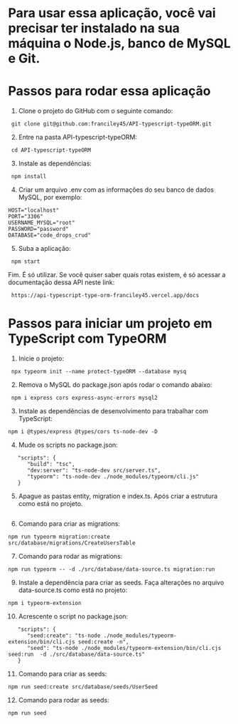 #  Para usar essa aplicação, você vai precisar ter instalado na sua máquina o Node.js, banco de MySQL e Git.
# Passos para rodar essa aplicação

1. Clone o projeto do GitHub com o seguinte comando:
```
 git clone git@github.com:franciley45/API-typescript-typeORM.git 
```
2. Entre na pasta API-typescript-typeORM:
```
 cd API-typescript-typeORM
```
3. Instale as dependências:
```
 npm install
```
4. Criar um arquivo .env com as informações do seu banco de dados MySQL, por exemplo:
```
HOST="localhost"
PORT="3306"
USERNAME_MYSQL="root"
PASSWORD="password"
DATABASE="code_drops_crud"
```
5. Suba a aplicação:
```
 npm start
```
Fim. É só utilizar. Se você quiser saber quais rotas existem, é só acessar a documentação dessa API neste link:
```
 https://api-typescript-type-orm-franciley45.vercel.app/docs
```
#
#
#
#
#
# Passos para iniciar um projeto em TypeScript com TypeORM
1. Inicie o projeto:
```
 npx typeorm init --name protect-typeORM --database mysq
```
2. Remova o MySQL do package.json após rodar o comando abaixo:
```
 npm i express cors express-async-errors mysql2
```
3. Instale as dependências de desenvolvimento para trabalhar com TypeScript:
```
npm i @types/express @types/cors ts-node-dev -D
```
4. Mude os scripts no package.json:
```
   "scripts": {
      "build": "tsc",
      "dev:server": "ts-node-dev src/server.ts",
      "typeorm": "ts-node-dev ./node_modules/typeorm/cli.js"
   }
```
5. Apague as pastas entity, migration e index.ts. Após criar a estrutura como está no projeto.
```

```
6. Comando para criar as migrations:
```
npm run typeorm migration:create src/database/migrations/CreateUsersTable
```
7. Comando para rodar as migrations:
```
npm run typeorm -- -d ./src/database/data-source.ts migration:run
```
9. Instale a dependência para criar as seeds. Faça alterações no arquivo data-source.ts como está no projeto:
```
npm i typeorm-extension
```
10. Acrescente o script no package.json:
```
   "scripts": {
      "seed:create": "ts-node ./node_modules/typeorm-extension/bin/cli.cjs seed:create -n",
      "seed": "ts-node ./node_modules/typeorm-extension/bin/cli.cjs seed:run  -d ./src/database/data-source.ts"
   }
```
11. Comando para criar as seeds:
```
npm run seed:create src/database/seeds/UserSeed
```
12. Comando para rodar as seeds:
```
npm run seed
```